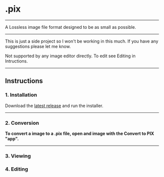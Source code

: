 # .pix
---
A Lossless image file format designed to be as small as possible.

---
This is just a side project so I won't be working in this much. If you have any suggestions please let me know.

Not supported by any image editor directly.
To edit see Editing in Intructions.

---
## Instructions
### 1. Installation
Download the [latest release](https://github.com/FatalMistake02/.pix/releases/latest) and run the installer.

---
### 2. Conversion
**To convert a image to a .pix file, open and image with the Convert to PIX "app".**


---
### 3. Viewing

### 4. Editing
